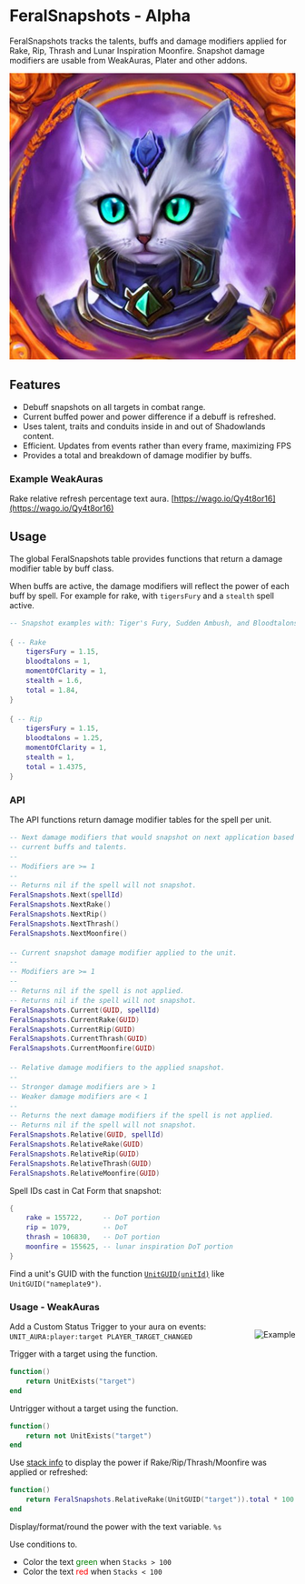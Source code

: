 # FeralSnapshots - Alpha

FeralSnapshots tracks the talents, buffs and damage modifiers applied for Rake, Rip, Thrash and Lunar Inspiration Moonfire. Snapshot damage modifiers are usable from WeakAuras, Plater and other addons.

<div align="center">

![logo](https://raw.githubusercontent.com/enthh/FeralSnapshots/main/icon.jpg "FeralSnapshots Logo")

</div>

## Features

* Debuff snapshots on all targets in combat range.
* Current buffed power and power difference if a debuff is refreshed.
* Uses talent, traits and conduits inside in and out of Shadowlands content.
* Efficient. Updates from events rather than every frame, maximizing FPS
* Provides a total and breakdown of damage modifier by buffs.

### Example WeakAuras

Rake relative refresh percentage text aura. [https://wago.io/Qy4t8or16](https://wago.io/Qy4t8or16)

## Usage

The global FeralSnapshots table provides functions that return a damage modifier table by buff class.

When buffs are active, the damage modifiers will reflect the power of each buff by spell. For example for rake, with `tigersFury` and a `stealth` spell active.

```lua
-- Snapshot examples with: Tiger's Fury, Sudden Ambush, and Bloodtalons auras

{ -- Rake
    tigersFury = 1.15,
    bloodtalons = 1,
    momentOfClarity = 1,
    stealth = 1.6,
    total = 1.84,
}

{ -- Rip
    tigersFury = 1.15,
    bloodtalons = 1.25,
    momentOfClarity = 1,
    stealth = 1,
    total = 1.4375,
}
```

### API

The API functions return damage modifier tables for the spell per unit.

```lua
-- Next damage modifiers that would snapshot on next application based on
-- current buffs and talents.
--
-- Modifiers are >= 1
--
-- Returns nil if the spell will not snapshot.
FeralSnapshots.Next(spellId)
FeralSnapshots.NextRake()
FeralSnapshots.NextRip()
FeralSnapshots.NextThrash()
FeralSnapshots.NextMoonfire()

-- Current snapshot damage modifier applied to the unit.
--
-- Modifiers are >= 1
--
-- Returns nil if the spell is not applied.
-- Returns nil if the spell will not snapshot.
FeralSnapshots.Current(GUID, spellId)
FeralSnapshots.CurrentRake(GUID)
FeralSnapshots.CurrentRip(GUID)
FeralSnapshots.CurrentThrash(GUID)
FeralSnapshots.CurrentMoonfire(GUID)

-- Relative damage modifiers to the applied snapshot.
--
-- Stronger damage modifiers are > 1
-- Weaker damage modifiers are < 1
--
-- Returns the next damage modifiers if the spell is not applied.
-- Returns nil if the spell will not snapshot.
FeralSnapshots.Relative(GUID, spellId)
FeralSnapshots.RelativeRake(GUID)
FeralSnapshots.RelativeRip(GUID)
FeralSnapshots.RelativeThrash(GUID)
FeralSnapshots.RelativeMoonfire(GUID)
```

Spell IDs cast in Cat Form that snapshot:

```lua
{
    rake = 155722,     -- DoT portion
    rip = 1079,        -- DoT
    thrash = 106830,   -- DoT portion
    moonfire = 155625, -- lunar inspiration DoT portion
}
```

Find a unit's GUID with the function [`UnitGUID(unitId)`](https://wowpedia.fandom.com/wiki/API_UnitGUID) like `UnitGUID("nameplate9")`.

### Usage - WeakAuras

<div style="float: right; padding-left: 2em;">

![Example](https://github.com/enthh/FeralSnapshots/raw/main/Example_WA_text.gif "Example WeakAura showing relative power")

</div>

Add a Custom Status Trigger to your aura on events: `UNIT_AURA:player:target PLAYER_TARGET_CHANGED`

Trigger with a target using the function.

```lua
function()
    return UnitExists("target")
end
```

Untrigger without a target using the function.

```lua
function()
    return not UnitExists("target")
end
```

Use [stack info](https.//github.com/WeakAuras/WeakAuras2/wiki/Dynamic-Information#stack-info) to display the power if Rake/Rip/Thrash/Moonfire was applied or refreshed:

```lua
function() 
    return FeralSnapshots.RelativeRake(UnitGUID("target")).total * 100
end
```

Display/format/round the power with the text variable. `%s`

Use conditions to.

* Color the text <font color="green">green</font> when `Stacks > 100`
* Color the text <font color="red">red</font> when `Stacks < 100`
